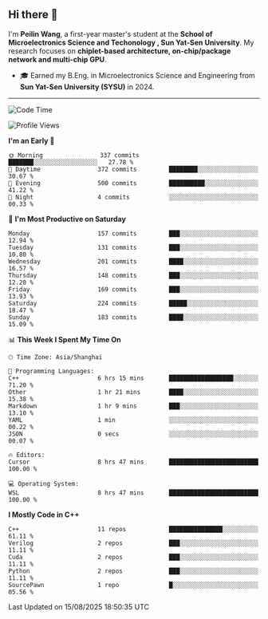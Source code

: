 ## Hi there 👋

I'm **Peilin Wang**, a first-year master's student at the **School of Microelectronics Science and Techonology , Sun Yat-Sen University**. My research focuses on **chiplet-based architecture, on-chip/package network and multi-chip GPU**.

- 🎓 Earned my B.Eng. in Microelectronics Science and Engineering from **Sun Yat-Sen University (SYSU)** in 2024.

---

<!--START_SECTION:waka-->
![Code Time](http://img.shields.io/badge/Code%20Time-8%20hrs%2051%20mins-blue)

![Profile Views](http://img.shields.io/badge/Profile%20Views-99-blue)

**I'm an Early 🐤** 

```text
🌞 Morning                337 commits         ███████░░░░░░░░░░░░░░░░░░   27.78 % 
🌆 Daytime                372 commits         ████████░░░░░░░░░░░░░░░░░   30.67 % 
🌃 Evening                500 commits         ██████████░░░░░░░░░░░░░░░   41.22 % 
🌙 Night                  4 commits           ░░░░░░░░░░░░░░░░░░░░░░░░░   00.33 % 
```
📅 **I'm Most Productive on Saturday** 

```text
Monday                   157 commits         ███░░░░░░░░░░░░░░░░░░░░░░   12.94 % 
Tuesday                  131 commits         ███░░░░░░░░░░░░░░░░░░░░░░   10.80 % 
Wednesday                201 commits         ████░░░░░░░░░░░░░░░░░░░░░   16.57 % 
Thursday                 148 commits         ███░░░░░░░░░░░░░░░░░░░░░░   12.20 % 
Friday                   169 commits         ███░░░░░░░░░░░░░░░░░░░░░░   13.93 % 
Saturday                 224 commits         █████░░░░░░░░░░░░░░░░░░░░   18.47 % 
Sunday                   183 commits         ████░░░░░░░░░░░░░░░░░░░░░   15.09 % 
```


📊 **This Week I Spent My Time On** 

```text
🕑︎ Time Zone: Asia/Shanghai

💬 Programming Languages: 
C++                      6 hrs 15 mins       ██████████████████░░░░░░░   71.20 % 
Other                    1 hr 21 mins        ████░░░░░░░░░░░░░░░░░░░░░   15.38 % 
Markdown                 1 hr 9 mins         ███░░░░░░░░░░░░░░░░░░░░░░   13.10 % 
YAML                     1 min               ░░░░░░░░░░░░░░░░░░░░░░░░░   00.22 % 
JSON                     0 secs              ░░░░░░░░░░░░░░░░░░░░░░░░░   00.07 % 

🔥 Editors: 
Cursor                   8 hrs 47 mins       █████████████████████████   100.00 % 

💻 Operating System: 
WSL                      8 hrs 47 mins       █████████████████████████   100.00 % 
```

**I Mostly Code in C++** 

```text
C++                      11 repos            ███████████████░░░░░░░░░░   61.11 % 
Verilog                  2 repos             ███░░░░░░░░░░░░░░░░░░░░░░   11.11 % 
Cuda                     2 repos             ███░░░░░░░░░░░░░░░░░░░░░░   11.11 % 
Python                   2 repos             ███░░░░░░░░░░░░░░░░░░░░░░   11.11 % 
SourcePawn               1 repo              █░░░░░░░░░░░░░░░░░░░░░░░░   05.56 % 
```




 Last Updated on 15/08/2025 18:50:35 UTC
<!--END_SECTION:waka-->
